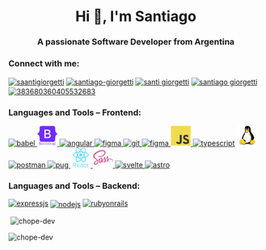 <h1 align="center">Hi 👋, I'm Santiago</h1>
<h3 align="center">A passionate Software Developer from Argentina</h3>

<h3 align="left">Connect with me:</h3>
<p align="left">
<a href="https://twitter.com/chopee_" target="blank"><img align="center" src="https://raw.githubusercontent.com/rahuldkjain/github-profile-readme-generator/master/src/images/icons/Social/twitter.svg" alt="saantigiorgetti" height="30" width="40" /></a>
<a href="https://www.linkedin.com/in/santiago-giorgetti-4a40a01b9/" target="blank"><img align="center" src="https://raw.githubusercontent.com/rahuldkjain/github-profile-readme-generator/master/src/images/icons/Social/linked-in-alt.svg" alt="santiago-giorgetti" height="30" width="40" /></a>
<a href="https://www.facebook.com/ssanty.giorgetti/" target="blank"><img align="center" src="https://raw.githubusercontent.com/rahuldkjain/github-profile-readme-generator/master/src/images/icons/Social/facebook.svg" alt="santi giorgetti" height="30" width="40" /></a>
<a href="https://www.youtube.com/channel/UCkfX6IIJkHZ1TPvImskpORw" target="blank"><img align="center" src="https://raw.githubusercontent.com/rahuldkjain/github-profile-readme-generator/master/src/images/icons/Social/youtube.svg" alt="santiago giorgetti" height="30" width="40" /></a>
<a href="https://discord.gg/383680360405532683" target="blank"><img align="center" src="https://raw.githubusercontent.com/rahuldkjain/github-profile-readme-generator/master/src/images/icons/Social/discord.svg" alt="383680360405532683" height="30" width="40" /></a>
</p>

<h3 align="left">Languages and Tools – Frontend:</h3>
<p align="left"> <a href="https://babeljs.io/" target="_blank"> <img src="https://www.vectorlogo.zone/logos/babeljs/babeljs-icon.svg" alt="babel" width="40" height="40"/> </a> <a href="https://getbootstrap.com" target="_blank"> <img src="https://raw.githubusercontent.com/devicons/devicon/master/icons/bootstrap/bootstrap-plain-wordmark.svg" alt="bootstrap" width="40" height="40"/> </a> <a href="https://angular.dev/" target="_blank"> <img src="https://upload.wikimedia.org/wikipedia/commons/thumb/c/cf/Angular_full_color_logo.svg/1200px-Angular_full_color_logo.svg.png" alt="angular" width="40" height="40"/> </a> <a href="https://www.figma.com/" target="_blank"> <img src="https://www.vectorlogo.zone/logos/figma/figma-icon.svg" alt="figma" width="40" height="40"/> </a> <a href="https://git-scm.com/" target="_blank"> <img src="https://www.vectorlogo.zone/logos/git-scm/git-scm-icon.svg" alt="git" width="40" height="40"/> </a> <a href="https://nextjs.org/" target="_blank">  <img src="https://www.svgrepo.com/show/354113/nextjs-icon.svg" alt="figma" width="40" height="40"/> <a href="https://developer.mozilla.org/en-US/docs/Web/JavaScript" target="_blank"> <img src="https://raw.githubusercontent.com/devicons/devicon/master/icons/javascript/javascript-original.svg" alt="javascript" width="40" height="40"/> <a href="https://www.typescriptlang.org/docs/handbook/typescript-in-5-minutes.html" target="_blank"> <img src="https://upload.wikimedia.org/wikipedia/commons/thumb/4/4c/Typescript_logo_2020.svg/512px-Typescript_logo_2020.svg.png" alt="typescript" width="40" height="40"/></a> <a href="https://www.linux.org/" target="_blank"> <img src="https://raw.githubusercontent.com/devicons/devicon/master/icons/linux/linux-original.svg" alt="linux" width="40" height="40"/> </a> <a href="https://postman.com" target="_blank"> <img src="https://www.vectorlogo.zone/logos/getpostman/getpostman-icon.svg" alt="postman" width="40" height="40"/> </a> <a href="https://pugjs.org" target="_blank"> <img src="https://cdn.worldvectorlogo.com/logos/pug.svg" alt="pug" width="40" height="40"/> </a> <a href="https://reactjs.org/" target="_blank"> <img src="https://raw.githubusercontent.com/devicons/devicon/master/icons/react/react-original-wordmark.svg" alt="react" width="40" height="40"/> </a> <a href="https://sass-lang.com" target="_blank"> <img src="https://raw.githubusercontent.com/devicons/devicon/master/icons/sass/sass-original.svg" alt="sass" width="40" height="40"/> </a> <a href="https://svelte.dev" target="_blank"> <img src="https://upload.wikimedia.org/wikipedia/commons/1/1b/Svelte_Logo.svg" alt="svelte" width="40" height="40"/><a href="https://docs.astro.build/es/getting-started/" target="_blank"> <img src="https://astro.build/assets/press/astro-icon-light-gradient.png" alt="astro" width="40" height="40"/></a></p>


<h3 align="left">Languages and Tools – Backend:</h3>
<p align="left"> <a href="https://expressjs.com/" target="_blank"> <img src="https://cdn.worldvectorlogo.com/logos/expressjs.svg" alt="expressjs"width="40" height="40"/></a> <a href="https://nodejs.org/es/" target="_blank"> <img align="center" src="https://nodejs.org/static/logos/nodejsStackedLight.svg" alt="nodejs" width="70" height="70"/></a>
<a href="https://www.ruby-lang.org/es/documentation/" target="_blank"> <img src="https://upload.wikimedia.org/wikipedia/commons/thumb/7/73/Ruby_logo.svg/640px-Ruby_logo.svg.png" alt="rubyonrails"width="30" height="30"/></a> 
</p>

<p>&nbsp;<img align="center" src="https://github-readme-stats.vercel.app/api?username=chope-dev&show_icons=true&locale=en" alt="chope-dev" /></p>

<p><img align="center" src="https://github-readme-streak-stats.herokuapp.com/?user=chope-dev&" alt="chope-dev" /></p>
